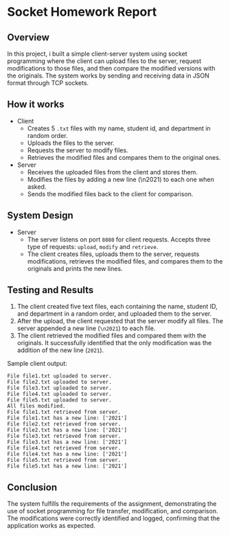 # Socket Homework Report

## Overview

In this project, i built a simple client-server system using socket programming where the client can upload files to the server, request modifications to those files, and then compare the modified versions with the originals. The system works by sending and receiving data in JSON format through TCP sockets.

## How it works

- Client
    - Creates 5 `.txt` files with my name, student id, and department in random order.
    - Uploads the files to the server.
    - Requests the server to modify files.
    - Retrieves the modified files and compares them to the original ones.
- Server
    - Receives the uploaded files from the client and stores them.
    - Modifies the files by adding a new line (\n2021) to each one when asked.
    - Sends the modified files back to the client for comparison.

## System Design
- Server
    - The server listens on port `8080` for client requests. Accepts three type of requests: `upload`, `modify` and `retrieve`.
    - The client creates files, uploads them to the server, requests modifications, retrieves the modified files, and compares them to the originals and prints the new lines.

## Testing and Results

1. The client created five text files, each containing the name, student ID, and department in a random order, and uploaded them to the server.
2. After the upload, the client requested that the server modify all files. The server appended a new line (`\n2021`) to each file.
3. The client retrieved the modified files and compared them with the originals. It successfully identified that the only modification was the addition of the new line (`2021`).

Sample client output:

```
File file1.txt uploaded to server.
File file2.txt uploaded to server.
File file3.txt uploaded to server.
File file4.txt uploaded to server.
File file5.txt uploaded to server.
All files modified.
File file1.txt retrieved from server.
File file1.txt has a new line: ['2021']
File file2.txt retrieved from server.
File file2.txt has a new line: ['2021']
File file3.txt retrieved from server.
File file3.txt has a new line: ['2021']
File file4.txt retrieved from server.
File file4.txt has a new line: ['2021']
File file5.txt retrieved from server.
File file5.txt has a new line: ['2021']
```

## Conclusion

The system fulfills the requirements of the assignment, demonstrating the use of socket programming for file transfer, modification, and comparison. The modifications were correctly identified and logged, confirming that the application works as expected.
